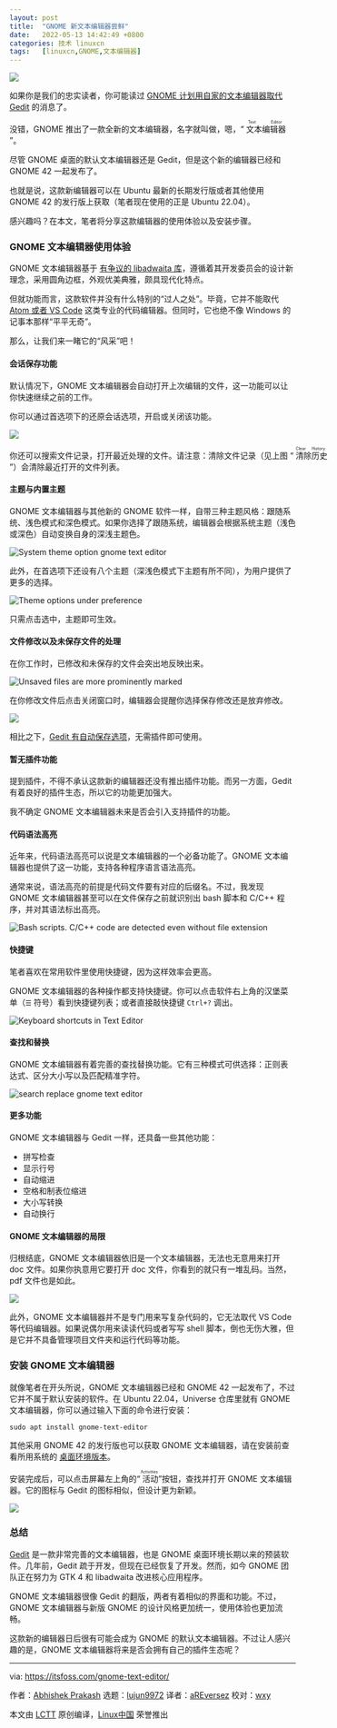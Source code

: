 ```yaml
---
layout: post
title:	"GNOME 新文本编辑器尝鲜"
date:	2022-05-13 14:42:49 +0800 
categories:	技术 linuxcn 
tags:	[linuxcn,GNOME,文本编辑器]
---
```



![](/Asserts/Images//attachment/album/202205/13/144247g8w8v9clwdcaagw1.png)


如果你是我们的忠实读者，你可能读过 [GNOME 计划用自家的文本编辑器取代 Gedit](/article-14060-1.html) 的消息了。


没错，GNOME 推出了一款全新的文本编辑器，名字就叫做，嗯，“<ruby> 文本编辑器 <rt>  Text Editor </rt></ruby>”。


尽管 GNOME 桌面的默认文本编辑器还是 Gedit，但是这个新的编辑器已经和 GNOME 42 一起发布了。


也就是说，这款新编辑器可以在 Ubuntu 最新的长期发行版或者其他使用 GNOME 42 的发行版上获取（笔者现在使用的正是 Ubuntu 22.04）。


感兴趣吗？在本文，笔者将分享这款编辑器的使用体验以及安装步骤。


### GNOME 文本编辑器使用体验


GNOME 文本编辑器基于 [有争议的 libadwaita 库](https://news.itsfoss.com/gnome-libadwaita-library/)，遵循着其开发委员会的设计新理念，采用圆角边框，外观优美典雅，颇具现代化特点。


但就功能而言，这款软件并没有什么特别的“过人之处”。毕竟，它并不能取代 [Atom 或者 VS Code](https://itsfoss.com/visual-studio-code-vs-atom/) 这类专业的代码编辑器。但同时，它也绝不像 Windows 的记事本那样“平平无奇”。


那么，让我们来一睹它的“风采”吧！


#### 会话保存功能


默认情况下，GNOME 文本编辑器会自动打开上次编辑的文件，这一功能可以让你快速继续之前的工作。


你可以通过首选项下的还原会话选项，开启或关闭该功能。


![](/Asserts/Images//attachment/album/202205/13/144249m75bu751olvavwpd.png)


你还可以搜索文件记录，打开最近处理的文件。请注意：清除文件记录（见上图 “<ruby> 清除历史 <rt>  Clear History </rt></ruby>”）会清除最近打开的文件列表。


#### 主题与内置主题


GNOME 文本编辑器与其他新的 GNOME 软件一样，自带三种主题风格：跟随系统、浅色模式和深色模式。如果你选择了跟随系统，编辑器会根据系统主题（浅色或深色）自动变换自身的深浅主题色。


![System theme option gnome text editor](/Asserts/Images//attachment/album/202205/13/144250pw2vu2zv3ll20593.png)


此外，在首选项下还设有八个主题（深浅色模式下主题有所不同），为用户提供了更多的选择。


![Theme options under preference](/Asserts/Images//attachment/album/202205/13/144250iodzbeofemv6bvcz.png)


只需点击选中，主题即可生效。


#### 文件修改以及未保存文件的处理


在你工作时，已修改和未保存的文件会突出地反映出来。


![Unsaved files are more prominently marked](/Asserts/Images//attachment/album/202205/13/144250ele7p9897t0zz97p.png)


在你修改文件后点击关闭窗口时，编辑器会提醒你选择保存修改还是放弃修改。


![](/Asserts/Images//attachment/album/202205/13/144251shthmdd5u117x0bu.png)


相比之下，[Gedit 有自动保存选项](https://itsfoss.com/how-to-enable-auto-save-feature-in-gedit/)，无需插件即可使用。


#### 暂无插件功能


提到插件，不得不承认这款新的编辑器还没有推出插件功能。而另一方面，Gedit 有着良好的插件生态，所以它的功能更加强大。


我不确定 GNOME 文本编辑器未来是否会引入支持插件的功能。


#### 代码语法高亮


近年来，代码语法高亮可以说是文本编辑器的一个必备功能了。GNOME 文本编辑器也提供了这一功能，支持各种程序语言语法高亮。


通常来说，语法高亮的前提是代码文件要有对应的后缀名。不过，我发现 GNOME 文本编辑器甚至可以在文件保存之前就识别出 bash 脚本和 C/C++ 程序，并对其语法标出高亮。


![Bash scripts. C/C++ code are detected even without file extension](/Asserts/Images//attachment/album/202205/13/144251pkcuzkvd7s7c84vj.png)


#### 快捷键


笔者喜欢在常用软件里使用快捷键，因为这样效率会更高。


GNOME 文本编辑器的各种操作都支持快捷键。你可以点击软件右上角的汉堡菜单（`☰` 符号）看到快捷键列表；或者直接敲快捷键 `Ctrl+?` 调出。


![Keyboard shortcuts in Text Editor](/Asserts/Images//attachment/album/202205/13/144251el2b72838j9o2eee.png)


#### 查找和替换


GNOME 文本编辑器有着完善的查找替换功能。它有三种模式可供选择：正则表达式、区分大小写以及匹配精准字符。


![search replace gnome text editor](/Asserts/Images//attachment/album/202205/13/144252a2f42rvkg20zbgg5.png)


#### 更多功能


GNOME 文本编辑器与 Gedit 一样，还具备一些其他功能：


* 拼写检查
* 显示行号
* 自动缩进
* 空格和制表位缩进
* 大小写转换
* 自动换行


#### GNOME 文本编辑器的局限


归根结底，GNOME 文本编辑器依旧是一个文本编辑器，无法也无意用来打开 doc 文件。如果你执意用它要打开 doc 文件，你看到的就只有一堆乱码。当然，pdf 文件也是如此。


![](/Asserts/Images//attachment/album/202205/13/144252ver1h5mpzhku1wr1.png)


此外，GNOME 文本编辑器并不是专门用来写复杂代码的，它无法取代 VS Code 等代码编辑器。如果说偶尔用来读读代码或者写写 shell 脚本，倒也无伤大雅，但是它并不具备管理项目文件夹和运行代码等功能。


### 安装 GNOME 文本编辑器


就像笔者在开头所说，GNOME 文本编辑器已经和 GNOME 42 一起发布了，不过它并不属于默认安装的软件。在 Ubuntu 22.04，Universe 仓库里就有 GNOME 文本编辑器，你可以通过输入下面的命令进行安装：



```
sudo apt install gnome-text-editor

```

其他采用 GNOME 42 的发行版也可以获取 GNOME 文本编辑器，请在安装前查看所用系统的 [桌面环境版本](https://itsfoss.com/find-desktop-environment/)。


安装完成后，可以点击屏幕左上角的“<ruby> 活动 <rt>  Activities </rt></ruby>”按钮，查找并打开 GNOME 文本编辑器。它的图标与 Gedit 的图标相似，但设计更为新颖。


![](/Asserts/Images//attachment/album/202205/13/144252vt7hwbvebtib4vbv.png)


### 总结


[Gedit](https://wiki.gnome.org/Apps/Gedit) 是一款非常完善的文本编辑器，也是 GNOME 桌面环境长期以来的预装软件。几年前，Gedit 疏于开发，但现在已经恢复了开发。然而，如今 GNOME 团队正在努力为 GTK 4 和 libadwaita 改进核心应用程序。


GNOME 文本编辑器很像 Gedit 的翻版，两者有着相似的界面和功能。不过，GNOME 文本编辑器与新版 GNOME 的设计风格更加统一，使用体验也更加流畅。


这款新的编辑器日后很有可能会成为 GNOME 的默认文本编辑器。不过让人感兴趣的是，GNOME 文本编辑器将来是否会拥有自己的插件生态呢？




---


via: <https://itsfoss.com/gnome-text-editor/>


作者：[Abhishek Prakash](https://itsfoss.com/author/abhishek/) 选题：[lujun9972](https://github.com/lujun9972) 译者：[aREversez](https://github.com/aREversez) 校对：[wxy](https://github.com/wxy)


本文由 [LCTT](https://github.com/LCTT/TranslateProject) 原创编译，[Linux中国](https://linux.cn/) 荣誉推出
